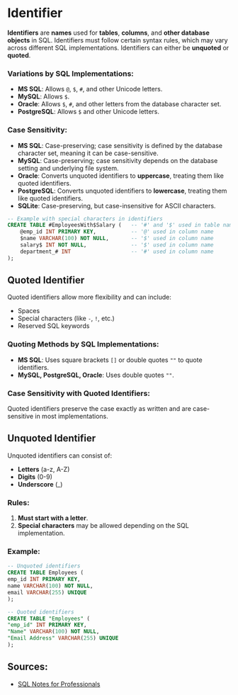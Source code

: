# Identifier
**Identifiers** are **names** used for **tables**, **columns**, and **other database objects** in SQL. Identifiers must follow certain 
syntax rules, which may vary across different SQL implementations. Identifiers can either be **unquoted** or **quoted**.

### Variations by SQL Implementations:
- **MS SQL**: Allows `@`, `$`, `#`, and other Unicode letters.
- **MySQL**: Allows `$`.
- **Oracle**: Allows `$`, `#`, and other letters from the database character set.
- **PostgreSQL**: Allows `$` and other Unicode letters.

### Case Sensitivity:
- **MS SQL**: Case-preserving; case sensitivity is defined by the database character set, meaning it can be 
  case-sensitive.
- **MySQL**: Case-preserving; case sensitivity depends on the database setting and underlying file system.
- **Oracle**: Converts unquoted identifiers to **uppercase**, treating them like quoted identifiers.
- **PostgreSQL**: Converts unquoted identifiers to **lowercase**, treating them like quoted identifiers.
- **SQLite**: Case-preserving, but case-insensitive for ASCII characters.

```sql
-- Example with special characters in identifiers
CREATE TABLE #EmployeesWith$Salary (   -- '#' and '$' used in table name
    @emp_id INT PRIMARY KEY,           -- '@' used in column name
    $name VARCHAR(100) NOT NULL,       -- '$' used in column name
    salary$ INT NOT NULL,              -- '$' used in column name
    department_# INT                   -- '#' used in column name
);
```

## Quoted Identifier
Quoted identifiers allow more flexibility and can include:
- Spaces
- Special characters (like `-`, `!`, etc.)
- Reserved SQL keywords

### Quoting Methods by SQL Implementations:
- **MS SQL**: Uses square brackets `[]` or double quotes `""` to quote identifiers.
- **MySQL, PostgreSQL, Oracle**: Uses double quotes `""`.

### Case Sensitivity with Quoted Identifiers:
Quoted identifiers preserve the case exactly as written and are case-sensitive in most implementations.

## Unquoted Identifier
Unquoted identifiers can consist of:
- **Letters** (a-z, A-Z)
- **Digits** (0-9)
- **Underscore** (_)

### Rules:
1. **Must start with a letter**.
2. **Special characters** may be allowed depending on the SQL implementation.

### Example:
```sql
-- Unquoted identifiers
CREATE TABLE Employees (
emp_id INT PRIMARY KEY,
name VARCHAR(100) NOT NULL,
email VARCHAR(255) UNIQUE
);

-- Quoted identifiers
CREATE TABLE "Employees" (
"emp_id" INT PRIMARY KEY,
"Name" VARCHAR(100) NOT NULL,
"Email Address" VARCHAR(255) UNIQUE
);
```

## Sources:
- [SQL Notes for Professionals](https://goalkicker.com/SQLBook)